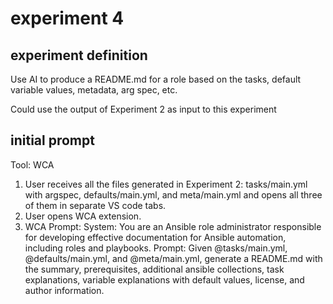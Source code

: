 # experiment 4

## experiment definition

Use AI to produce a README.md for a role based on the tasks, default variable values, metadata, arg spec, etc.

Could use the output of Experiment 2 as input to this experiment

## initial prompt

Tool: WCA

1. User receives all the files generated in Experiment 2: tasks/main.yml with argspec, defaults/main.yml, and meta/main.yml and opens all three of them in separate VS code tabs.
2. User opens WCA extension.
3. WCA Prompt: System: You are an Ansible role administrator responsible for developing effective documentation for Ansible automation, including roles and playbooks. Prompt: Given @tasks/main.yml, @defaults/main.yml, and @meta/main.yml, generate a README.md with the summary, prerequisites, additional ansible collections, task explanations, variable explanations with default values, license, and author information.